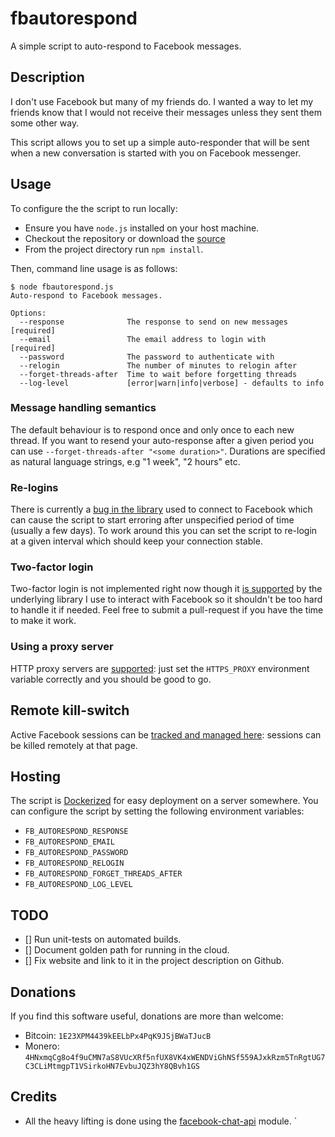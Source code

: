 # fbautorespond

A simple script to auto-respond to Facebook messages.

## Description

I don't use Facebook but many of my friends do.  I wanted a way to let my friends know that I would not receive their messages unless they sent them some other way.

This script allows you to set up a simple auto-responder that will be sent when a new conversation is started with you on Facebook messenger.

## Usage

To configure the the script to run locally:

- Ensure you have `node.js` installed on your host machine.
- Checkout the repository or download the [source](https://github.com/jkp/fbautorespond/archive/master.zip)
- From the project directory run `npm install`.

Then, command line usage is as follows:

```
$ node fbautorespond.js
Auto-respond to Facebook messages.

Options:
  --response              The response to send on new messages        [required]
  --email                 The email address to login with             [required]
  --password              The password to authenticate with
  --relogin               The number of minutes to relogin after
  --forget-threads-after  Time to wait before forgetting threads
  --log-level             [error|warn|info|verbose] - defaults to info
  ```

### Message handling semantics

The default behaviour is to respond once and only once to each new thread.  If you want to resend your auto-response after a given period you can use `--forget-threads-after "<some duration>"`.  Durations are specified as natural language strings, e.g "1 week", "2 hours" etc.

### Re-logins

There is currently a [bug in the library](https://github.com/Schmavery/facebook-chat-api/issues/202) used to connect to Facebook which can cause the script to start erroring after unspecified period of time (usually a few days).  To work around this you can set the script to re-login at a given interval which should keep your connection stable.

### Two-factor login

Two-factor login is not implemented right now though it [is supported](https://github.com/Schmavery/facebook-chat-api/blob/master/DOCS.md#login) by the underlying library I use to interact with Facebook so it shouldn't be too hard to handle it if needed.  Feel free to submit a pull-request if you have the time to make it work.

### Using a proxy server

HTTP proxy servers are [supported](https://www.npmjs.com/package/request#controlling-proxy-behaviour-using-environment-variables): just set the `HTTPS_PROXY` environment variable correctly and you should be good to go.

## Remote kill-switch

Active Facebook sessions can be [tracked and managed here](https://www.facebook.com/settings?tab=security&section=sessions&view#_=_): sessions can be killed remotely at that page.

## Hosting

The script is [Dockerized](https://hub.docker.com/r/jamiekp/fbautorespond/) for easy deployment on a server somewhere. You can configure the script by setting the following environment variables:

* `FB_AUTORESPOND_RESPONSE`
* `FB_AUTORESPOND_EMAIL`
* `FB_AUTORESPOND_PASSWORD`
* `FB_AUTORESPOND_RELOGIN`
* `FB_AUTORESPOND_FORGET_THREADS_AFTER`
* `FB_AUTORESPOND_LOG_LEVEL`

## TODO

- [] Run unit-tests on automated builds.
- [] Document golden path for running in the cloud.
- [] Fix website and link to it in the project description on Github.

## Donations

If you find this software useful, donations are more than welcome:

- Bitcoin: `1E23XPM4439kEELbPx4PqK9JSjBWaTJucB`
- Monero: `4HNxmqCg8o4f9uCMN7aS8VUcXRf5nfUX8VK4xWENDViGhNSf559AJxkRzm5TnRgtUG7C3CLiMtmgpT1VSirkoHN7EvbuJQZ3hY8QBvh1GS`

## Credits

- All the heavy lifting is done using the [facebook-chat-api](https://github.com/Schmavery/facebook-chat-api) module.
`
